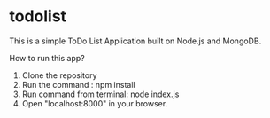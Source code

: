 # todolist
This is a simple ToDo List Application built on Node.js and MongoDB.

How to run this app?
1) Clone the repository
2) Run the command : npm install
3) Run command from terminal: node index.js
4) Open "localhost:8000" in your browser.
